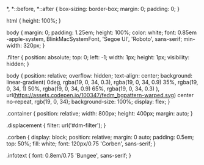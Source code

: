 *,
*::before,
*::after {
    box-sizing: border-box;
    margin: 0;
    padding: 0;
}

html {
    height: 100%;
}

body {
    margin: 0;
    padding: 1.25em;
    height: 100%;
    color: white;
    font: 0.85em -apple-system, BlinkMacSystemFont, 'Segoe UI', 'Roboto', sans-serif;
    min-width: 320px;
}

.filter {
    position: absolute;
    top: 0;
    left: -1;
    width: 1px;
    height: 1px;
    visibility: hidden;
}


body {
    position: relative;
    overflow: hidden;
    text-align: center;
    background: linear-gradient(
            0deg,
            rgba(19, 0, 34, 0.3),
            rgba(19, 0, 34, 0.9) 35%,
            rgba(19, 0, 34, 1) 50%,
            rgba(19, 0, 34, 0.9) 65%,
            rgba(19, 0, 34, 0.3)
        ),
        url(https://assets.codepen.io/100347/fedm_bgpattern-warped.svg) center no-repeat, rgb(19, 0, 34);
    background-size: 100%;
    display: flex;
}

.container {
    position: relative;
    width: 800px;
    height: 400px;
    margin: auto;
}

.displacement {
    filter: url('#dm-filter');
}

.corben {
    display: block;
    position: relative;
    margin: 0 auto;
    padding: 0.5em;
    top: 50%;
    fill: white;
    font: 120px/0.75 'Corben', sans-serif;
}

.infotext {
    font: 0.8em/0.75 'Bungee', sans-serif;
}
